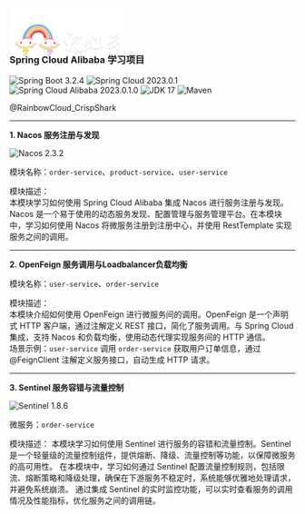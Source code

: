 <img src="/doc/img/rbc-logo.png" style="width: 40%;margin-bottom: -60px" alt="RBC Logo"/>


### Spring Cloud Alibaba 学习项目

![Spring Boot 3.2.4](https://img.shields.io/badge/Spring%20Boot-3.2.4-brightgreen.svg)
![Spring Cloud 2023.0.1](https://img.shields.io/badge/Spring%20Cloud-2023.0.1-blue.svg)
![Spring Cloud Alibaba 2023.0.1.0](https://img.shields.io/badge/Spring%20Cloud%20Alibaba-2023.0.1.0-brightgreen.svg)
![JDK 17](https://img.shields.io/badge/JDK-17-brightgreen.svg)
![Maven](https://img.shields.io/badge/Maven-3.9.6-yellowgreen.svg)


@RainbowCloud_CrispShark

------

**1. Nacos 服务注册与发现**

![Nacos 2.3.2](https://img.shields.io/badge/Nacos-2.3.2-red.svg)

模块名称：`order-service`、`product-service`、`user-service`

模块描述：  
本模块学习如何使用 Spring Cloud Alibaba 集成 Nacos 进行服务注册与发现。Nacos 是一个易于使用的动态服务发现、配置管理与服务管理平台。在本模块中，学习如何使用 Nacos 将微服务注册到注册中心，并使用 RestTemplate 实现服务之间的调用。

------

**2. OpenFeign 服务调用与Loadbalancer负载均衡**

模块名称：`user-service`、`order-service`

模块描述：  
本模块介绍如何使用 OpenFeign 进行微服务间的调用。OpenFeign 是一个声明式 HTTP 客户端，通过注解定义 REST 接口，简化了服务调用。与 Spring Cloud 集成，支持 Nacos 和负载均衡，使用动态代理实现服务间的 HTTP 通信。  
场景示例：`user-service` 调用 `order-service` 获取用户订单信息，通过 @FeignClient 注解定义服务接口，自动生成 HTTP 请求。

------

**3. Sentinel 服务容错与流量控制**

![Sentinel 1.8.6](https://img.shields.io/badge/Sentinel-1.8.6-red.svg)

微服务：`order-service`

模块描述：
本模块学习如何使用 Sentinel 进行服务的容错和流量控制。Sentinel 是一个轻量级的流量控制组件，提供熔断、降级、流量控制等功能，以保障微服务的高可用性。
在本模块中，学习如何通过 Sentinel 配置流量控制规则，包括限流、熔断策略和降级处理，确保在下游服务不稳定时，系统能够优雅地处理请求，并避免系统崩溃。
通过集成 Sentinel 的实时监控功能，可以实时查看服务的调用情况及性能指标，优化服务之间的调用链。